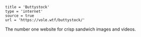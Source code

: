 ```
title = 'Buttystock'
type = 'internet'
source = true
url = 'https://vole.wtf/buttystock/'
```

The number one website for crisp sandwich images and videos.
